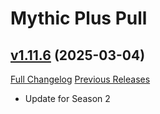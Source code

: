 # Mythic Plus Pull

## [v1.11.6](https://github.com/NumyAddon/MythicPlusPull/tree/v1.11.6) (2025-03-04)
[Full Changelog](https://github.com/NumyAddon/MythicPlusPull/compare/v1.11.5...v1.11.6) [Previous Releases](https://github.com/NumyAddon/MythicPlusPull/releases)

- Update for Season 2  
